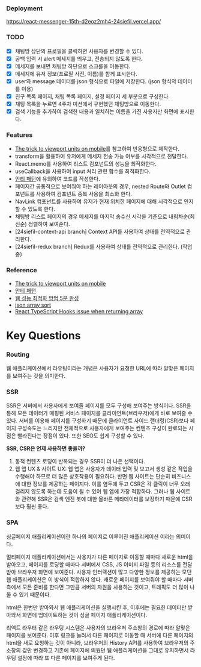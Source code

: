 ### Deployment

https://react-messenger-15th-d2eoz2mh4-24siefil.vercel.app/

### TODO

- [x] 채팅방 상단의 프로필을 클릭하면 사용자를 변경할 수 있다.
- [x] 공백 입력 시 alert 메세지를 띄우고, 전송되지 않도록 한다.
- [x] 메세지를 보내면 채팅방 하단으로 스크롤을 이동한다.
- [x] 메세지에 유저 정보(프로필 사진, 이름)를 함께 표시한다.
- [x] user와 message 데이터를 json 형식으로 파일에 저장한다. (json 형식의 데이터를 이용)
- [x] 친구 목록 페이지, 채팅 목록 페이지, 설정 페이지 세 부분으로 구성한다.
- [x] 채팅 목록을 누르면 4주차 미션에서 구현했던 채팅방으로 이동한다.
- [x] 검색 기능을 추가하여 검색한 내용과 일치하는 이름을 가진 사용자만 화면에 표시한다.

### Features

- [The trick to viewport units on mobile](https://css-tricks.com/the-trick-to-viewport-units-on-mobile/)를 참고하여 반응형으로 제작한다.
- transform을 활용하여 유저에게 메세지 전송 가능 여부를 시각적으로 전달한다.
- React.memo를 사용하여 리스트 컴포넌트의 성능을 최적화한다.
- useCallback을 사용하여 input 처리 관련 함수를 최적화한다.
- [안티 패턴](https://ui.toast.com/fe-guide/ko_ANTI-PATTERN)에 유의하여 코드를 작성한다. 
- 페이지간 공통적으로 보여줘야 하는 레이아웃의 경우, nested Route와 Outlet 컴포넌트를 사용하여 컴포넌트 중복 사용을 최소화 한다.
- NavLink 컴포넌트를 사용하여 유저가 현재 위치한 페이지에 대해 시각적으로 인지할 수 있도록 한다.
- 채팅방 리스트 페이지의 경우 메세지를 마지막 송수신 시각을 기준으로 내림차순(최신순) 정렬하여 보여준다.
- [24siefil-context-api branch] Context API를 사용하여 상태를 전역적으로 관리한다. 
- [24siefil-redux branch] Redux를 사용하여 상태를 전역적으로 관리한다. (작업중)

### Reference

- [The trick to viewport units on mobile](https://css-tricks.com/the-trick-to-viewport-units-on-mobile/)
- [안티 패턴](https://ui.toast.com/fe-guide/ko_ANTI-PATTERN)
- [웹 성능 최적화 방법 5분 완성](https://velog.io/@hsecode/%EC%B5%9C%EC%A0%81%ED%99%94-%EC%9B%B9-%EC%84%B1%EB%8A%A5-%EC%B5%9C%EC%A0%81%ED%99%94-%EB%B0%A9%EB%B2%95-5%EB%B6%84-%EC%99%84%EC%84%B1)
- [json array sort](https://dreamjy.tistory.com/92)
- [React TypeScript Hooks issue when returning array](https://www.puruvj.dev/blog/get-to-know-typescript--react-hooks-return-array-issue)

# Key Questions

### Routing

웹 애플리케이션에서 라우팅이라는 개념은 사용자가 요청한 URL에 따라 알맞은 페이지를 보여주는 것을 의미한다.

### SSR

SSR은 서버에서 사용자에게 보여줄 페이지를 모두 구성해 보여주는 방식이다. SSR을 통해 모든 데이터가 매핑된 서비스 페이지를 클라이언트(브라우저)에게 바로 보여줄 수 있다. 서버를 이용해 페이지를 구성하기 때문에 클라이언트 사이드 랜더링(CSR)보다 페이지 구성속도는 느리지만 전체적으로 사용자에게 보여주는 컨텐츠 구성이 완료되는 시점은 빨라진다는 장점이 있다. 또한 SEO도 쉽게 구성할 수 있다.

**SSR, CSR은 언제 사용하면 좋을까?**

1. 동적 컨텐츠 로딩이 반복되는 경우 SSR이 더 나은 선택이다.
2. 웹 앱 UX & 사이트 UX: 웹 앱은 사용자가 데이터 입력 및 보고서 생성 같은 작업을 수행해야 하므로 더 많은 상호작용이 필요하다. 반면 웹 사이트는 단순히 비즈니스에 대한 정보를 제공하는 페이지다. 이를 염두에 두고 CSR은 각 클릭이 너무 오래 걸리지 않도록 하는데 도움이 될 수 있어 웹 앱에 가장 적합하다. 그러나 웹 사이트와 관련해 SSR은 검색 엔진 봇에 대한 올바른 메타데이터를 보장하기 때문에 CSR보다 훨씬 좋다.

### SPA

싱글페이지 애플리케이션이란 하나의 페이지로 이루어진 애플리케이션 이라는 의미이다.

멀티페이지 애플리케이션에서는 사용자가 다른 페이지로 이동할 때마다 새로운 html을 받아오고, 페이지를 로딩할 때마다 서버에서 CSS, JS 이미지 파일 등의 리소스를 전달받아 브라우저 화면에 보여준다. 사용자 인터랙션이 많고 다양한 정보를 제공하는 모던 웹 애플리케이션은 이 방식이 적합하지 않다. 새로운 페이지를 보여줘야 할 때마다 서버 측에서 모든 준비를 한다면 그만큼 서버의 자원을 사용하는 것이고, 트래픽도 더 많이 나올 수 있기 때문이다.

html은 한번만 받아와서 웹 애플리케이션을 실행시킨 후, 이후에는 필요한 데이터만 받아와서 화면에 업데이트하는 것이 싱글 페이지 애플리케이션이다.

리액트 라우터 같은 라우팅 시스템은 사용자의 브라우저 주소창의 경로에 따라 알맞은 페이지를 보여준다. 이후 링크를 눌러서 다른 페이지로 이동할 때 서버에 다른 페이지의 html을 새로 요청하는 것이 아니라, 브라우저의 History API를 사용하여 브라우저의 주소창의 값만 변경하고 기존에 페이지에 띄웠던 웹 애플리케이션을 그대로 유지하면서 라우팅 설정에 따라 또 다른 페이지를 보여주게 된다.



